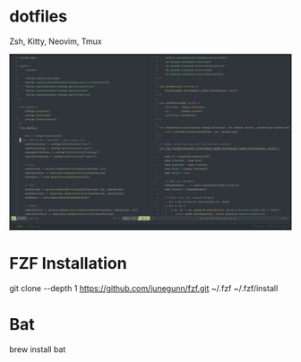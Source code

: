 # dotfiles

Zsh, Kitty, Neovim, Tmux

<img width="1728" alt="Editor" src="screenshot.png">

# FZF Installation
git clone --depth 1 https://github.com/junegunn/fzf.git ~/.fzf
~/.fzf/install

# Bat
brew install bat
